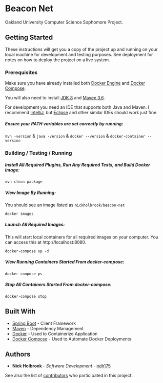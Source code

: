 # Beacon Net

Oakland University Computer Science Sophomore Project. 

## Getting Started

These instructions will get you a copy of the project up and running on your local machine for development and testing purposes. See deployment for notes on how to deploy the project on a live system.

### Prerequisites

Make sure you have already installed both [Docker Engine](https://docs.docker.com/install/) and [Docker Compose](https://docs.docker.com/compose/install/).

You will also need to install [JDK 8](https://www.oracle.com/technetwork/java/javase/downloads/jdk8-downloads-2133151.html) and [Maven 3.6](https://maven.apache.org/install.html).

For development you need an IDE that supports both Java and Maven. I recommend [IntelliJ](https://www.jetbrains.com/idea/), but [Eclipse](https://www.eclipse.org) and other similar IDEs should work just fine.

##### Ensure your PATH variables are set correctly by running:

`mvn -version` & `java -version` & `docker --version` & `docker-container --version`

### Building / Testing / Running

##### Install All Required Plugins, Run Any Required Tests, and Build Docker Image:

```
mvn clean package
```

##### View Image By Running:

You should see an image listed as `nickholbrook/beacon-net`

```
docker images
```

##### Launch All Required Images:

This will start local containers for all required images on your computer. You can access this at http://localhost:8080.

```
docker-compose up -d
```

##### View Running Containers Started From docker-compose:

```
docker-compose ps
```

##### Stop All Containers Started From docker-compose:

```
docker-compose stop
```

## Built With

* [Spring Boot](http://www.dropwizard.io/1.0.2/docs/) - Client Framework
* [Maven](https://maven.apache.org/) - Dependency Management
* [Docker](https://www.docker.com) - Used to Containerize Application
* [Docker Compose](https://www.docker.com) - Used to Automate Docker Deployments


## Authors

* **Nick Holbrook** - *Software Development* - [ndh175](https://github.com/ndh175)

See also the list of [contributors](https://github.com/your/project/contributors) who participated in this project.
